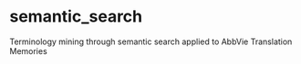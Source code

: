 # semantic_search
Terminology mining through semantic search applied to AbbVie Translation Memories
